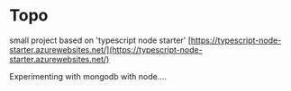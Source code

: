 # Topo

small project based on 'typescript node starter' [https://typescript-node-starter.azurewebsites.net/](https://typescript-node-starter.azurewebsites.net/)

Experimenting with mongodb with node....

